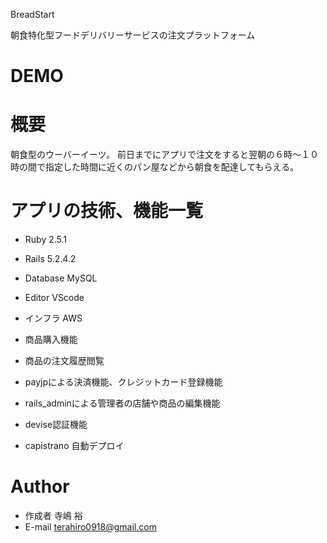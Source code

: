 BreadStart
 
朝食特化型フードデリバリーサービスの注文プラットフォーム
 
# DEMO
 

 
# 概要
 
朝食型のウーバーイーツ。
前日までにアプリで注文をすると翌朝の６時〜１０時の間で指定した時間に近くのパン屋などから朝食を配達してもらえる。
 

# アプリの技術、機能一覧

* Ruby 2.5.1
* Rails 5.2.4.2
* Database MySQL
* Editor VScode
* インフラ AWS

* 商品購入機能
* 商品の注文履歴閲覧
* payjpによる決済機能、クレジットカード登録機能
* rails_adminによる管理者の店舗や商品の編集機能
* devise認証機能
* capistrano 自動デプロイ
 
# Author
 
* 作成者 寺嶋 裕
* E-mail terahiro0918@gmail.com